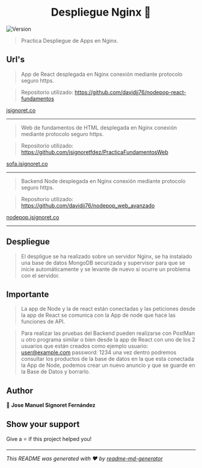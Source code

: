 <h1 align="center">Despliegue Nginx 👋</h1>
<p>
  <img alt="Version" src="https://img.shields.io/badge/version-1.0.0-blue.svg?cacheSeconds=2592000" />
</p>

> Practica Despliegue de Apps en Nginx.

## Url's

>App de React desplegada en Nginx conexión mediante protocolo seguro https.

>Repositorio utilizado:
> https://github.com/davidjj76/nodepop-react-fundamentos

[jsignoret.co](https://jsignoret.co)

<hr>

>Web de fundamentos de HTML desplegada en Nginx conexión mediante protocolo seguro https.

>Repositorio utilizado:
>https://github.com/jsignoretfdez/PracticaFundamentosWeb

[sofa.jsignoret.co](https://sofa.jsignoret.co)

<hr>

>Backend Node desplegada en Nginx conexión mediante protocolo seguro https.

>Repositorio utilizado:
>https://github.com/davidjj76/nodepop_web_avanzado

[nodepop.jsignoret.co](https://nodepop.jsignoret.co)

<hr>

## Despliegue

>El despligue se ha realizado sobre un servidor Nginx, se ha instalado una
> base de datos MongoDB securizada y supervisor para que se inicie automáticamente
> y se levante de nuevo si ocurre un problema con el servidor.

## Importante

>La app de Node y la de react están conectadas y las peticiones desde la app
>de React se comunica con la App de node que hace las funciones de API.

>Para realizar las pruebas del Backend pueden realizarse con PostMan u otro
> programa similar o bien desde la app de React con uno de los 2 usuarios que
> están creados como ejemplo 
> usuario: user@example.com password: 1234 una vez dentro podremos consultar 
> los productos de la base de datos en la que esta conectada la App de Node, podemos
> crear un nuevo anuncio y que se guarde en la Base de Datos y borrarlo.

## Author

👤 **Jose Manuel Signoret Fernández**


## Show your support

Give a ⭐️ if this project helped you!

***
_This README was generated with ❤️ by [readme-md-generator](https://github.com/kefranabg/readme-md-generator)_

